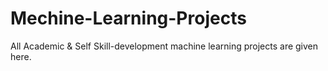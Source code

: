 # Mechine-Learning-Projects
All Academic &amp; Self Skill-development machine learning projects are given here.
